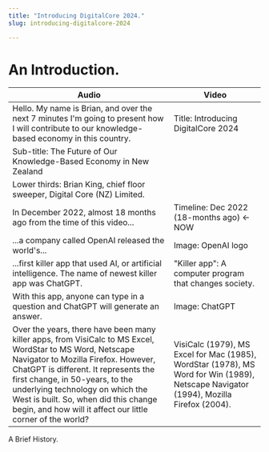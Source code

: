 ```yaml
---
title: "Introducing DigitalCore 2024."
slug: introducing-digitalcore-2024

---
```


# An Introduction.

| Audio | Video |
| --- | --- |
| Hello. My name is Brian, and over the next 7 minutes I'm going to present how I will contribute to our knowledge-based economy in this country. | Title: Introducing DigitalCore 2024 |
| Sub-title: The Future of Our Knowledge-Based Economy in New Zealand |  |
| Lower thirds: Brian King, chief floor sweeper, Digital Core (NZ) Limited. |  |
| In December 2022, almost 18 months ago from the time of this video... | Timeline: Dec 2022 (18-months ago) &lt;- NOW |
| ...a company called OpenAI released the world's... | Image: OpenAI logo |
| ...first killer app that used AI, or artificial intelligence. The name of newest killer app was ChatGPT. | "Killer app": A computer program that changes society. |
| With this app, anyone can type in a question and ChatGPT will generate an answer. | Image: ChatGPT |
| Over the years, there have been many killer apps, from VisiCalc to MS Excel, WordStar to MS Word, Netscape Navigator to Mozilla Firefox. However, ChatGPT is different. It represents the first change, in 50-years, to the underlying technology on which the West is built. So, when did this change begin, and how will it affect our little corner of the world? | VisiCalc (1979), MS Excel for Mac (1985), WordStar (1978), MS Word for Win (1989), Netscape Navigator (1994), Mozilla Firefox (2004). |

A Brief History.